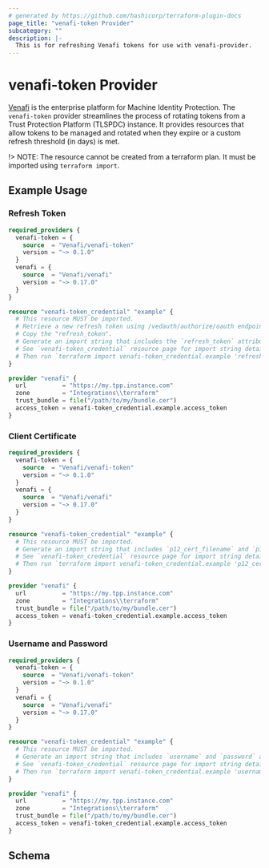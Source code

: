 ```yaml
---
# generated by https://github.com/hashicorp/terraform-plugin-docs
page_title: "venafi-token Provider"
subcategory: ""
description: |-
  This is for refreshing Venafi tokens for use with venafi-provider.
---
```


# venafi-token Provider

[Venafi](https://www.venafi.com) is the enterprise platform for Machine Identity Protection. The `venafi-token` 
provider streamlines the process of rotating tokens from a Trust Protection Platform (TLSPDC) instance. It provides 
resources that allow tokens to be managed and rotated when they expire or a custom refresh threshold (in days) is met. 

!> NOTE: The resource cannot be created from a terraform plan. It must be imported using `terraform import`.

## Example Usage 

### Refresh Token

```terraform
required_providers {
  venafi-token = {
    source  = "Venafi/venafi-token"
    version = "~> 0.1.0"
  }
  venafi = {
    source  = "Venafi/venafi"
    version = "~> 0.17.0"
  }
}

resource "venafi-token_credential" "example" {
  # This resource MUST be imported.
  # Retrieve a new refresh token using /vedauth/authorize/oauth endpoint of your TPP instance. 
  # Copy the "refresh_token".
  # Generate an import string that includes the `refresh_token` attribute. 
  # See `venafi-token_credential` resource page for import string details.
  # Then run `terraform import venafi-token_credential.example 'refresh_token=xxx,url=...'`
}

provider "venafi" {
  url          = "https://my.tpp.instance.com"
  zone         = "Integrations\\terraform"
  trust_bundle = file("/path/to/my/bundle.cer")
  access_token = venafi-token_credential.example.access_token
}
```

### Client Certificate

```terraform
required_providers {
  venafi-token = {
    source  = "Venafi/venafi-token"
    version = "~> 0.1.0"
  }
  venafi = {
    source  = "Venafi/venafi"
    version = "~> 0.17.0"
  }
}

resource "venafi-token_credential" "example" {
  # This resource MUST be imported.
  # Generate an import string that includes `p12_cert_filename` and `p12_cert_password` attributes. 
  # See `venafi-token_credential` resource page for import string details.
  # Then run `terraform import venafi-token_credential.example 'p12_cert_filename=/path/to/file,p12_cert_password=...'`
}

provider "venafi" {
  url          = "https://my.tpp.instance.com"
  zone         = "Integrations\\terraform"
  trust_bundle = file("/path/to/my/bundle.cer")
  access_token = venafi-token_credential.example.access_token
}
```

### Username and Password

```terraform
required_providers {
  venafi-token = {
    source  = "Venafi/venafi-token"
    version = "~> 0.1.0"
  }
  venafi = {
    source  = "Venafi/venafi"
    version = "~> 0.17.0"
  }
}

resource "venafi-token_credential" "example" {
  # This resource MUST be imported.
  # Generate an import string that includes `username` and `password` attributes. 
  # See `venafi-token_credential` resource page for import string details.
  # Then run `terraform import venafi-token_credential.example 'username=user123,password=x123...'`
}

provider "venafi" {
  url          = "https://my.tpp.instance.com"
  zone         = "Integrations\\terraform"
  trust_bundle = file("/path/to/my/bundle.cer")
  access_token = venafi-token_credential.example.access_token
}
```

<!-- schema generated by tfplugindocs -->
## Schema
